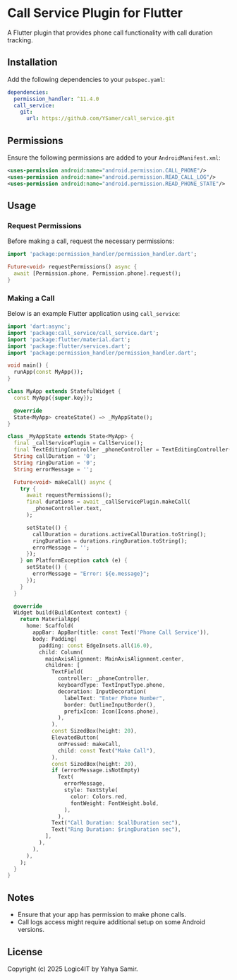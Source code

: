 # Call Service Plugin for Flutter

A Flutter plugin that provides phone call functionality with call duration tracking.

## Installation

Add the following dependencies to your `pubspec.yaml`:

```yaml
dependencies:
  permission_handler: ^11.4.0
  call_service:
    git:
      url: https://github.com/YSamer/call_service.git
```

## Permissions

Ensure the following permissions are added to your `AndroidManifest.xml`:

```xml
<uses-permission android:name="android.permission.CALL_PHONE"/>
<uses-permission android:name="android.permission.READ_CALL_LOG"/>
<uses-permission android:name="android.permission.READ_PHONE_STATE"/>
```

## Usage

### Request Permissions

Before making a call, request the necessary permissions:

```dart
import 'package:permission_handler/permission_handler.dart';

Future<void> requestPermissions() async {
  await [Permission.phone, Permission.phone].request();
}
```

### Making a Call

Below is an example Flutter application using `call_service`:

```dart
import 'dart:async';
import 'package:call_service/call_service.dart';
import 'package:flutter/material.dart';
import 'package:flutter/services.dart';
import 'package:permission_handler/permission_handler.dart';

void main() {
  runApp(const MyApp());
}

class MyApp extends StatefulWidget {
  const MyApp({super.key});

  @override
  State<MyApp> createState() => _MyAppState();
}

class _MyAppState extends State<MyApp> {
  final _callServicePlugin = CallService();
  final TextEditingController _phoneController = TextEditingController();
  String callDuration = '0';
  String ringDuration = '0';
  String errorMessage = '';

  Future<void> makeCall() async {
    try {
      await requestPermissions();
      final durations = await _callServicePlugin.makeCall(
        _phoneController.text,
      );

      setState(() {
        callDuration = durations.activeCallDuration.toString();
        ringDuration = durations.ringDuration.toString();
        errorMessage = '';
      });
    } on PlatformException catch (e) {
      setState(() {
        errorMessage = "Error: ${e.message}";
      });
    }
  }

  @override
  Widget build(BuildContext context) {
    return MaterialApp(
      home: Scaffold(
        appBar: AppBar(title: const Text('Phone Call Service')),
        body: Padding(
          padding: const EdgeInsets.all(16.0),
          child: Column(
            mainAxisAlignment: MainAxisAlignment.center,
            children: [
              TextField(
                controller: _phoneController,
                keyboardType: TextInputType.phone,
                decoration: InputDecoration(
                  labelText: "Enter Phone Number",
                  border: OutlineInputBorder(),
                  prefixIcon: Icon(Icons.phone),
                ),
              ),
              const SizedBox(height: 20),
              ElevatedButton(
                onPressed: makeCall,
                child: const Text("Make Call"),
              ),
              const SizedBox(height: 20),
              if (errorMessage.isNotEmpty)
                Text(
                  errorMessage,
                  style: TextStyle(
                    color: Colors.red,
                    fontWeight: FontWeight.bold,
                  ),
                ),
              Text("Call Duration: $callDuration sec"),
              Text("Ring Duration: $ringDuration sec"),
            ],
          ),
        ),
      ),
    );
  }
}
```

## Notes
- Ensure that your app has permission to make phone calls.
- Call logs access might require additional setup on some Android versions.

## License
Copyright (c) 2025 Logic4IT by Yahya Samir.
